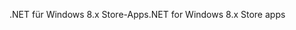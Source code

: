 <span data-ttu-id="9e0c8-101">.NET für Windows 8.x Store-Apps</span><span class="sxs-lookup"><span data-stu-id="9e0c8-101">.NET for Windows 8.x Store apps</span></span>